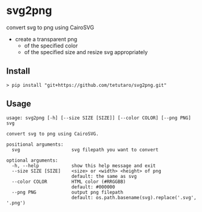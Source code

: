 # svg2png

convert svg to png using CairoSVG

- create a transparent png
    - of the specified color
    - of the specified size and resize svg appropriately

## Install

`> pip install "git+https://github.com/tetutaro/svg2png.git"`

## Usage

```
usage: svg2png [-h] [--size SIZE [SIZE]] [--color COLOR] [--png PNG] svg

convert svg to png using CairoSVG.

positional arguments:
  svg                   svg filepath you want to convert

optional arguments:
  -h, --help            show this help message and exit
  --size SIZE [SIZE]    <size> or <width> <height> of png
                        default: the same as svg
  --color COLOR         HTML color (#RRGGBB)
                        default: #000000
  --png PNG             output png filepath
                        default: os.path.basename(svg).replace('.svg', '.png')
```
